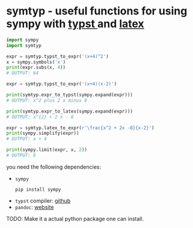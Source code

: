 # symtyp - useful functions for using sympy with [ typst ](https://typst.app/) and [latex](https://www.latex-project.org/)

```py
import sympy
import symtyp

expr = symtyp.typst_to_expr('(x+4)^2')
x = sympy.symbols('x')
print(expr.subs(x, 4))
# OUTPUT: 64

expr = symtyp.typst_to_expr('(x+4)(x-2)')

print(symtyp.expr_to_typst(sympy.expand(expr)))
# OUTPUT: x^2 plus 2 x minus 8

print(symtyp.expr_to_latex(sympy.expand(expr)))
# OUTPUT: x^{2} + 2 x - 8

expr = symtyp.latex_to_expr(r'\frac{x^2 + 2x -8}{x-2}')
print(sympy.simplify(expr))
# OUTPUT: x + 4

print(sympy.limit(expr, x, 2))
# OUTPUT: 6
```


you need the following dependencies:

- `sympy`
    ```console
    pip install sympy
    ```
- `typst` compiler: [github](https://github.com/typst/typst?tab=readme-ov-file#installation)
- `pandoc`: [website](https://pandoc.org/installing.html)

TODO: Make it a actual python package one can install.



